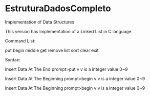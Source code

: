 # EstruturaDadosCompleto

Implementation of Data Structures

This version has Implementation of a Linked List in C language

Command List:

put
begin
middle
get
remove
list
sort
clear
exit

Syntax:


Insert Data At The End
prompt>put v
v is a integer value 0~9

Insert Data At The Beginning
prompt>begin v
v is a integer value 0~9

Insert Data At The Beginning
prompt>begin v
v is a integer value 0~9
